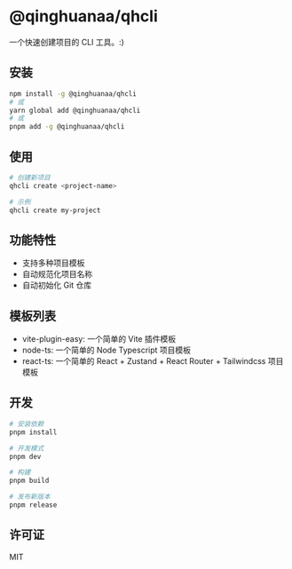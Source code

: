 # @qinghuanaa/qhcli

一个快速创建项目的 CLI 工具。:)

## 安装

```bash
npm install -g @qinghuanaa/qhcli
# 或
yarn global add @qinghuanaa/qhcli
# 或
pnpm add -g @qinghuanaa/qhcli
```

## 使用

```bash
# 创建新项目
qhcli create <project-name>

# 示例
qhcli create my-project
```

## 功能特性

- 支持多种项目模板
- 自动规范化项目名称
- 自动初始化 Git 仓库

## 模板列表

- vite-plugin-easy: 一个简单的 Vite 插件模板
- node-ts: 一个简单的 Node Typescript 项目模板
- react-ts: 一个简单的 React + Zustand + React Router + Tailwindcss 项目模板

## 开发

```bash
# 安装依赖
pnpm install

# 开发模式
pnpm dev

# 构建
pnpm build

# 发布新版本
pnpm release
```

## 许可证

MIT
